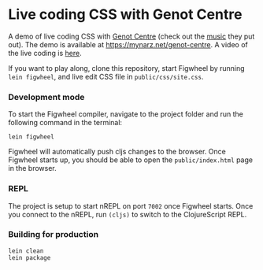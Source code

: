 # Live coding CSS with Genot Centre

A demo of live coding CSS with [Genot Centre](http://genot.cz) (check out the [music](https://genot.bandcamp.com) they put out). The demo is available at <https://mynarz.net/genot-centre>. A video of the live coding is [here](https://www.youtube.com/watch?v=QL4YrDpBhAA).

If you want to play along, clone this repository, start Figwheel by running `lein figwheel`, and live edit CSS file in `public/css/site.css`.

### Development mode

To start the Figwheel compiler, navigate to the project folder and run the following command in the terminal:

```
lein figwheel
```

Figwheel will automatically push cljs changes to the browser.
Once Figwheel starts up, you should be able to open the `public/index.html` page in the browser.

### REPL

The project is setup to start nREPL on port `7002` once Figwheel starts.
Once you connect to the nREPL, run `(cljs)` to switch to the ClojureScript REPL.

### Building for production

```
lein clean
lein package
```
